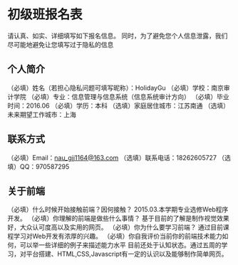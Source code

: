 # 初级班报名表

请认真、如实、详细填写如下报名信息。
同时，为了避免您个人信息泄露，我们尽可能地避免让您填写过于隐私的信息

## 个人简介

（必填）姓名（若担心隐私问题可填写昵称）：HolidayGu
（必填）学校：南京审计学院
（必填）专业：信息管理与信息系统（信息系统审计方向）
（必填）毕业时间：2016.06
（必填）学历：本科
（选填）家庭居住城市：江苏南通
（选填）未来期望工作城市：上海

## 联系方式

（必填）Email：nau_gjj1164@163.com
（选填）联系电话：18262605727
（选填）QQ：970587295

## 关于前端

（必填）什么时候开始接触前端？因何接触？
        2015.03.本学期专业选修Web程序开发。
（必填）你理解的前端是做些什么事情？
        基于目前的了解是制作视觉效果好，大众认可度高以及实用的网页。
（必填）你为什么要学习前端？
        通过目前课程学习对Web开发有浓厚的兴趣。
（必填）你自我评价当前你的前端技术能力如何，可以举一些详细的例子来描述能力水平
      目前还处于认知状态。通过五周的学习，对平台搭建、HTML,CSS,Javascript有一定的认识以及能够制作简单网页。
